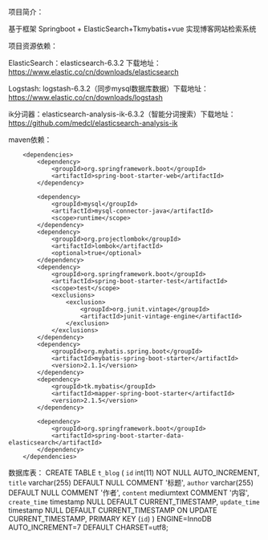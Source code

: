项目简介：

   基于框架 Springboot + ElasticSearch+Tkmybatis+vue 实现博客网站检索系统  

 
项目资源依赖：

 ElasticSearch：elasticsearch-6.3.2 下载地址：https://www.elastic.co/cn/downloads/elasticsearch

 Logstash:  logstash-6.3.2（同步mysql数据库数据）下载地址：https://www.elastic.co/cn/downloads/logstash

 ik分词器：elasticsearch-analysis-ik-6.3.2（智能分词搜索）下载地址：https://github.com/medcl/elasticsearch-analysis-ik

maven依赖：

        <dependencies>
            <dependency>
                <groupId>org.springframework.boot</groupId>
                <artifactId>spring-boot-starter-web</artifactId>
            </dependency>
     
            <dependency>
                <groupId>mysql</groupId>
                <artifactId>mysql-connector-java</artifactId>
                <scope>runtime</scope>
            </dependency>
            <dependency>
                <groupId>org.projectlombok</groupId>
                <artifactId>lombok</artifactId>
                <optional>true</optional>
            </dependency>
            <dependency>
                <groupId>org.springframework.boot</groupId>
                <artifactId>spring-boot-starter-test</artifactId>
                <scope>test</scope>
                <exclusions>
                    <exclusion>
                        <groupId>org.junit.vintage</groupId>
                        <artifactId>junit-vintage-engine</artifactId>
                    </exclusion>
                </exclusions>
            </dependency>
            <dependency>
                <groupId>org.mybatis.spring.boot</groupId>
                <artifactId>mybatis-spring-boot-starter</artifactId>
                <version>2.1.1</version>
            </dependency>
            <dependency>
                <groupId>tk.mybatis</groupId>
                <artifactId>mapper-spring-boot-starter</artifactId>
                <version>2.1.5</version>
            </dependency>
     
            <dependency>
                <groupId>org.springframework.boot</groupId>
                <artifactId>spring-boot-starter-data-elasticsearch</artifactId>
            </dependency>
        </dependencies>

数据库表：
    CREATE TABLE `t_blog` (
      `id` int(11) NOT NULL AUTO_INCREMENT,
      `title` varchar(255) DEFAULT NULL COMMENT '标题',
      `author` varchar(255) DEFAULT NULL COMMENT '作者',
      `content` mediumtext COMMENT '内容',
      `create_time` timestamp NULL DEFAULT CURRENT_TIMESTAMP,
      `update_time` timestamp NULL DEFAULT CURRENT_TIMESTAMP ON UPDATE CURRENT_TIMESTAMP,
      PRIMARY KEY (`id`)
    ) ENGINE=InnoDB AUTO_INCREMENT=7 DEFAULT CHARSET=utf8;
